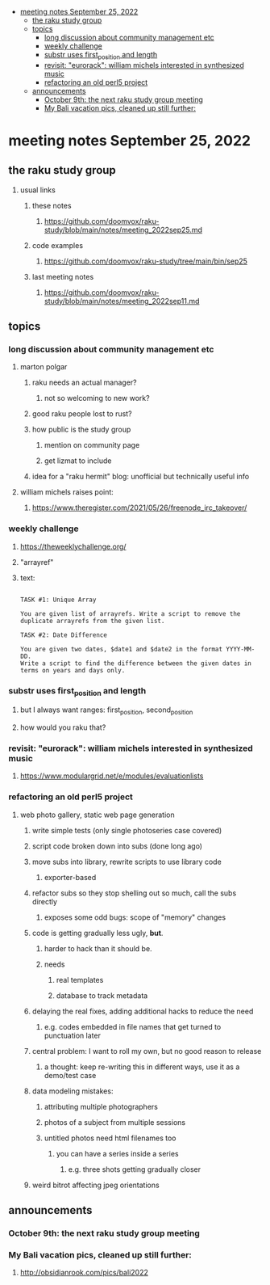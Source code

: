 - [meeting notes September 25, 2022](#org2887de2)
  - [the raku study group](#orgeee44e7)
  - [topics](#orgff835f3)
    - [long discussion about community management etc](#orgd8d5e2c)
    - [weekly challenge](#org0973745)
    - [substr uses first<sub>position</sub> and length](#orga302ae1)
    - [revisit: "eurorack": william michels interested in synthesized music](#orgfddf8b3)
    - [refactoring an old perl5 project](#orgea2bd92)
  - [announcements](#orgae6a81a)
    - [October 9th: the next raku study group meeting](#org47565de)
    - [My Bali vacation pics, cleaned up still further:](#orga96c53b)


<a id="org2887de2"></a>

# meeting notes September 25, 2022


<a id="orgeee44e7"></a>

## the raku study group

1.  usual links

    1.  these notes
    
        1.  <https://github.com/doomvox/raku-study/blob/main/notes/meeting_2022sep25.md>
    
    2.  code examples
    
        1.  <https://github.com/doomvox/raku-study/tree/main/bin/sep25>
    
    3.  last meeting notes
    
        1.  <https://github.com/doomvox/raku-study/blob/main/notes/meeting_2022sep11.md>


<a id="orgff835f3"></a>

## topics


<a id="orgd8d5e2c"></a>

### long discussion about community management etc

1.  marton polgar

    1.  raku needs an actual manager?
    
        1.  not so welcoming to new work?
    
    2.  good raku people lost to rust?
    
    3.  how public is the study group
    
        1.  mention on community page
        
        2.  get lizmat to include
    
    4.  idea for a "raku hermit" blog: unofficial but technically useful info

2.  william michels raises point:

    1.  <https://www.theregister.com/2021/05/26/freenode_irc_takeover/>


<a id="org0973745"></a>

### weekly challenge

1.  <https://theweeklychallenge.org/>

2.  "arrayref"

3.  text:

    ```text
    
    TASK #1: Unique Array
    
    You are given list of arrayrefs. Write a script to remove the duplicate arrayrefs from the given list.
    
    TASK #2: Date Difference
    
    You are given two dates, $date1 and $date2 in the format YYYY-MM-DD. 
    Write a script to find the difference between the given dates in terms on years and days only.
    
    ```


<a id="orga302ae1"></a>

### substr uses first<sub>position</sub> and length

1.  but I always want ranges: first<sub>position</sub>, second<sub>position</sub>

2.  how would you raku that?


<a id="orgfddf8b3"></a>

### revisit: "eurorack": william michels interested in synthesized music

1.  <https://www.modulargrid.net/e/modules/evaluationlists>


<a id="orgea2bd92"></a>

### refactoring an old perl5 project

1.  web photo gallery, static web page generation

    1.  write simple tests (only single photoseries case covered)
    
    2.  script code broken down into subs (done long ago)
    
    3.  move subs into library, rewrite scripts to use library code
    
        1.  exporter-based
    
    4.  refactor subs so they stop shelling out so much, call the subs directly
    
        1.  exposes some odd bugs: scope of "memory" changes
    
    5.  code is getting gradually less ugly, **but**.
    
        1.  harder to hack than it should be.
        
        2.  needs
        
            1.  real templates
            
            2.  database to track metadata
    
    6.  delaying the real fixes, adding additional hacks to reduce the need
    
        1.  e.g. codes embedded in file names that get turned to punctuation later
    
    7.  central problem: I want to roll my own, but no good reason to release
    
        1.  a thought: keep re-writing this in different ways, use it as a demo/test case
    
    8.  data modeling mistakes:
    
        1.  attributing multiple photographers
        
        2.  photos of a subject from multiple sessions
        
        3.  untitled photos need html filenames too
        
            1.  you can have a series inside a series
            
                1.  e.g. three shots getting gradually closer
    
    9.  weird bitrot affecting jpeg orientations


<a id="orgae6a81a"></a>

## announcements


<a id="org47565de"></a>

### October 9th: the next raku study group meeting


<a id="orga96c53b"></a>

### My Bali vacation pics, cleaned up still further:

1.  <http://obsidianrook.com/pics/bali2022>
